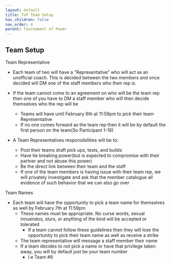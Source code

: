 ```yaml
---
layout: default
title: ToP Team Setup
has_children: false
nav_order: 4
parent: Tournament of Power
---
```


## Team Setup

Team Representative
* Each team of two will have a “Representative” who will act as an unofficial coach. This is decided between the two members and once decided will DM one of the staff members who their rep is.
* If the team cannot come to an agreement on who will be the team rep then one of you have to DM a staff member who will then decide themselves who the rep will be
    * Teams will have until February 6th at 11:59pm  to pick their team Representative
    * If no one comes forward as the team rep then it will be by default the first person on the team(So Participant 1-16)

* A Team Representatives responsibilities will be to:
    * Post their teams draft pick ups, tests, and builds
    * Have tie breaking power(but is expected to compromise with their partner and not abuse this power)
    * Be the direct link between their team and the staff
    * If one of the team members is having issue with their team rep, we will privately investigate and ask that the member catalogue all evidence of such behavior that we can also go over

Team Names
* Each team will have the opportunity to pick a team name for themselves as well by February 7th at 11:59pm
    * These names must be appropriate. No curse words, sexual innuendos, slurs, or anything of the kind will be accepted or tolerated
        * If a team cannot follow these guidelines then they will lose the opportunity to pick their team name as well as receive a strike
    * The team representative will message a staff member their name
    * If a team decides to not pick a name or have that privilege taken away, you will by default just be your team number
        * I.e Team #6


